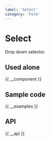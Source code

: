 ```yaml
---
label: 'Select'
category: 'Form'
---
```


# Select

Drop down selector.

## Used alone

{{ __component }}

## Sample code

{{ __examples }}

## API

{{ __api }}
